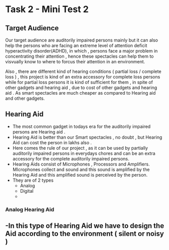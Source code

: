 # Task 2 - Mini Test 2
## Target Audience

Our target audience are auditorily impaired persons mainly but it can also help the persons who are facing an extreme level of attention deficit hyperactivity disorder(ADHD), in which , persons face a major problem in concentrating their attention , hence these spectacles can help them to visvually know to where to forcus their attention in an environment.

Also , there are different kind of hearing conditions ( partial loss / complete loss ) , this project is kind of an extra accessory for complete loss persons while for partial loss persons it is kind of sufficient for them , in spite of other gadgets and hearing aid , due to cost of other gadgets and hearing aid . As smart spectacles are much cheaper as compared to Hearing aid and other gadgets.

## Hearing Aid 

- The most common gadget in todays era for the auditorily impaired persons are Hearing aid .
- Hearing Aid is better than our Smart spectacles , no doubt , but Hearing Aid can cost the person in lakhs also .
- Here comes the rule of our project , as it can be used by partially auditorily impaired persons in everydays chores and can be an extra accessory for the complete auditorily impaired persons.
- Hearing Aids consist of Microphones , Processors and Amplifiers. MIcrophones collect and sound and this sound is amplified by the Hearing Aid and this amplified sound is perceived by the person.
- They are of 2 types 
    - Analog 
    - Digital
    - 
### Analog Hearing Aid 

-In this type of Hearing Aid we have to design the Aid according to the environment ( silent or noisy )
-



